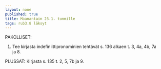 ```yaml
---
layout: none
published: true
title: Maanantain 23.1. tunnille
tags: rub3.8 läksyt
---
```

PAKOLLISET:

1. Tee kirjasta indefiniittipronominien tehtävät s. 136 alkaen t. 3, 4a, 4b, 7a ja 8.

PLUSSAT:
Kirjasta s. 135 t. 2, 5, 7b ja 9.

